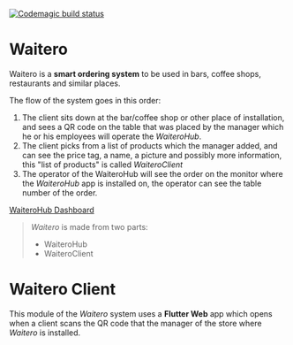 [![Codemagic build status](https://api.codemagic.io/apps/5e20cf4dc5faa61476296a4b/5e20cf4dc5faa61476296a4a/status_badge.svg)](https://codemagic.io/apps/5e20cf4dc5faa61476296a4b/5e20cf4dc5faa61476296a4a/latest_build)
# Waitero
Waitero is a **smart ordering system** to be used in bars, coffee shops, restaurants and similar places. 

The flow of the system goes in this order:

 1. The client sits down at the bar/coffee shop or other place of installation, and sees a QR code on the table that was placed by the manager which he or his employees will operate the *WaiteroHub*.
 2. The client picks from a list of products which the manager added, and can see the price tag, a name, a picture and possibly more information, this "list of products" is called *WaiteroClient*
 3. The operator of the WaiteroHub will see the order on the monitor where the *WaiteroHub* app is installed on, the operator can see the table number of the order. 

[WaiteroHub Dashboard](https://i.imgur.com/dvt0qx7.png)

> *Waitero* is made from two parts:
> 	- WaiteroHub
> 	- WaiteroClient

# Waitero Client

This module of the *Waitero* system uses a **Flutter Web** app which opens when a client scans the QR code that the manager of the store where *Waitero* is installed. 
